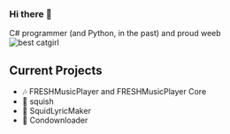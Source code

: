### Hi there 👋
C# programmer (and Python, in the past) and proud weeb  
![best catgirl](https://img3.gelbooru.com/images/61/8e/618e759b9a621212ac1a7d7e9da04f88.gif)

## Current Projects
- 🎶 FRESHMusicPlayer and FRESHMusicPlayer Core
- 🐧 squish
- 🎤 SquidLyricMaker
- 🔽 Condownloader
<!--
**Royce551/Royce551** is a ✨ _special_ ✨ repository because its `README.md` (this file) appears on your GitHub profile.

Here are some ideas to get you started:

- 🔭 I’m currently working on ...
- 🌱 I’m currently learning ...
- 👯 I’m looking to collaborate on ...
- 🤔 I’m looking for help with ...
- 💬 Ask me about ...
- 📫 How to reach me: ...
- 😄 Pronouns: ...
- ⚡ Fun fact: ...
-->
